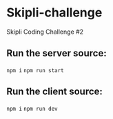 # Skipli-challenge
 Skipli Coding Challenge #2
 
## Run the server source:
 `npm i`
 `npm run start`
 
## Run the client source:
 `npm i`
 `npm run dev`
